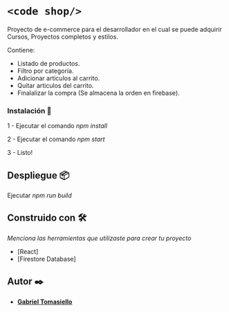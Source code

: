 # `<code shop/>`

Proyecto de e-commerce para el desarrollador en el cual se puede adquirir Cursos, Proyectos completos y estilos.

Contiene:

- Listado de productos.
- Filtro por categoría.
- Adicionar articulos al carrito.
- Quitar articulos del carrito.
- Finalalizar la compra (Se almacena la orden en firebase).

### Instalación 🔧

1 - Ejecutar el comando _npm install_

2 - Ejecutar el comando _npm start_

3 - Listo!

## Despliegue 📦

Ejecutar _npm run build_

## Construido con 🛠️

_Menciona las herramientas que utilizaste para crear tu proyecto_

* [React]
* [Firestore Database]

## Autor ✒️

* **[Gabriel Tomasiello](www.linkedin.com/in/gabytomasiello)**
